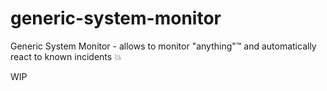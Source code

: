 # generic-system-monitor

Generic System Monitor - allows to monitor "anything"™ and automatically react to known incidents 💥

WIP
